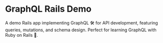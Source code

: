 # GraphQL Rails Demo
A demo Rails app implementing GraphQL 🛠️ for API development, featuring queries, mutations, and schema design. Perfect for learning GraphQL with Ruby on Rails 🚀.
